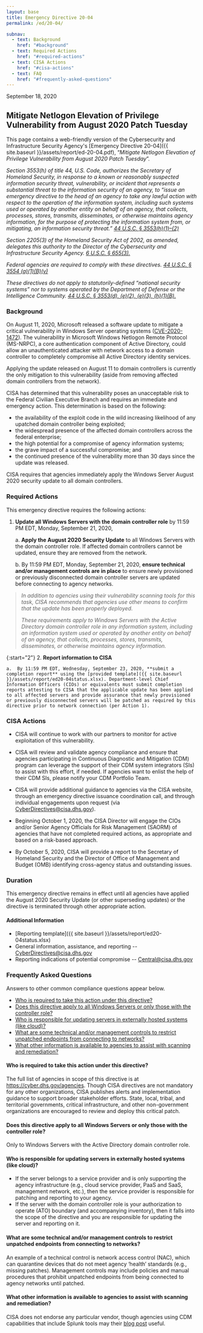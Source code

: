 ```yaml
---
layout: base
title: Emergency Directive 20-04
permalink: /ed/20-04/

subnav:
  - text: Background
    href: "#background"
  - text: Required Actions
    href: "#required-actions"
  - text: CISA Actions
    href: "#cisa-actions"
  - text: FAQ
    href: "#frequently-asked-questions"
---
```

September 18, 2020
##  Mitigate Netlogon Elevation of Privilege Vulnerability from August 2020 Patch Tuesday

This page contains a web-friendly version of the Cybersecurity and Infrastructure Security Agency's [Emergency Directive 20-04]({{ site.baseurl }}/assets/report/ed-20-04.pdf), “_Mitigate Netlogon Elevation of Privilege Vulnerability from August 2020 Patch Tuesday_”.

*Section 3553(h) of title 44, U.S. Code, authorizes the Secretary of Homeland Security, in response to a known or reasonably suspected information security threat, vulnerability, or incident that represents a substantial threat to the information security of an agency, to “issue an emergency directive to the head of an agency to take any lawful action with respect to the operation of the information system, including such systems used or operated by another entity on behalf of an agency, that collects, processes, stores, transmits, disseminates, or otherwise maintains agency information, for the purpose of protecting the information system from, or mitigating, an information security threat.” [44 U.S.C. § 3553(h)(1)–(2)](http://uscode.house.gov/view.xhtml?req=(title:44%20section:3553%20edition:prelim)%20OR%20(granuleid:USC-prelim-title44-section3553)&f=treesort&edition=prelim&num=0&jumpTo=true)*

*Section 2205(3) of the Homeland Security Act of 2002, as amended, delegates this authority to the Director of the Cybersecurity and Infrastructure Security Agency. [6 U.S.C. § 655(3).](http://uscode.house.gov/view.xhtml?req=(title:6%20section:655%20edition:prelim)%20OR%20(granuleid:USC-prelim-title6-section655)&f=treesort&edition=prelim&num=0&jumpTo=true)*

*Federal agencies are required to comply with these directives. [44 U.S.C. § 3554 (a)(1)(B)(v)](http://uscode.house.gov/view.xhtml?req=(title:44%20section:3554%20edition:prelim)%20OR%20(granuleid:USC-prelim-title44-section3554)&f=treesort&edition=prelim&num=0&jumpTo=true)*

*These directives do not apply to statutorily-defined “national security systems” nor to systems operated by the Department of Defense or the Intelligence Community. [44 U.S.C. § 3553(d), (e)(2), (e)(3), (h)(1)(B).](http://uscode.house.gov/view.xhtml?req=(title:44%20section:3553%20edition:prelim)%20OR%20(granuleid:USC-prelim-title44-section3553)&f=treesort&edition=prelim&num=0&jumpTo=true)*

### Background
On August 11, 2020, Microsoft released a software update to mitigate a critical vulnerability in Windows Server operating systems ([CVE-2020-1472](https://portal.msrc.microsoft.com/en-US/security-guidance/advisory/CVE-2020-1472)). The vulnerability in Microsoft Windows Netlogon Remote Protocol (MS-NRPC), a core authentication component of Active Directory, could allow an unauthenticated attacker with network access to a domain controller to completely compromise all Active Directory identity services.

Applying the update released on August 11 to domain controllers is currently the only mitigation to this vulnerability (aside from removing affected domain controllers from the network).

CISA has determined that this vulnerability poses an unacceptable risk to the Federal Civilian Executive Branch and requires an immediate and emergency action. This determination is based on the following:

-   the availability of the exploit code in the wild increasing likelihood of any upatched domain controller being exploited;
-   the widespread presence of the affected domain controllers across the federal enterprise;
-   the high potential for a compromise of agency information systems;
-   the grave impact of a successful compromise; and
-   the continued presence of the vulnerability more than 30 days since the update was released.

CISA requires that agencies immediately apply the Windows Server August 2020 security update to all domain controllers.

### Required Actions

This emergency directive requires the following actions:

1.  **Update all Windows Servers with the domain controller role** by 11:59 PM EDT, Monday, September 21, 2020,

    a.  **Apply the August 2020 Security Update** to all Windows Servers with the domain controller role. If affected domain controllers cannot be updated, ensure they are removed from the network.

    b.  By 11:59 PM EDT, Monday, September 21, 2020, **ensure technical and/or management controls are in place** to ensure newly provisioned or previously disconnected domain controller servers are updated before connecting to agency networks.

> *In addition to agencies using their vulnerability scanning tools for this task, CISA recommends that agencies use other means to confirm that the update has been properly deployed.*
>
> *These requirements apply to Windows Servers with the Active Directory domain controller role in any information system, including an information system used or operated by another entity on behalf of an agency, that collects, processes, stores, transmits, disseminates, or otherwise maintains agency information.*

{:start="2"}
2.  **Report information to CISA**

    a.  By 11:59 PM EDT, Wednesday, September 23, 2020, **submit a completion report** using the [provided template]({{ site.baseurl }}/assets/report/ed20-04status.xlsx). Department-level Chief Information Officers (CIOs) or equivalents must submit completion reports attesting to CISA that the applicable update has been applied to all affected servers and provide assurance that newly provisioned or previously disconnected servers will be patched as required by this directive prior to network connection (per Action 1).

### CISA Actions

-   CISA will continue to work with our partners to monitor for active exploitation of this vulnerability.
-   CISA will review and validate agency compliance and ensure that agencies participating in Continuous Diagnostic and Mitigation (CDM) program can leverage the support of their CDM system integrators (SIs) to assist with this effort, if needed. If agencies want to enlist the help of their CDM SIs, please notify your CDM Portfolio Team.
-   CISA will provide additional guidance to agencies via the CISA website, through an emergency directive issuance coordination call, and through individual engagements upon request (via <CyberDirectives@cisa.dhs.gov>).
-   Beginning October 1, 2020, the CISA Director will engage the CIOs and/or Senior Agency Officials for Risk Management (SAORM) of agencies that have not completed required actions, as appropriate and based on a risk-based approach.

-   By October 5, 2020, CISA will provide a report to the Secretary of Homeland Security and the Director of Office of Management and Budget (OMB) identifying cross-agency status and outstanding issues.

### Duration

This emergency directive remains in effect until all agencies have applied the August 2020 Security Update (or other superseding updates) or the directive is terminated through other appropriate action.

#### Additional Information
* [Reporting template]({{ site.baseurl }}/assets/report/ed20-04status.xlsx)
* General information, assistance, and reporting -- <CyberDirectives@cisa.dhs.gov>
* Reporting indications of potential compromise -- <Central@cisa.dhs.gov>

### Frequently Asked Questions
Answers to other common compliance questions appear below. 

* [Who is required to take this action under this directive?](#who-is-required-to-take-this-action-under-this-directive)
* [Does this directive apply to all Windows Servers or only those with the controller role?](#does-this-directive-apply-to-all-windows-servers-or-only-those-with-the-controller-role)
* [Who is responsible for updating servers in externally hosted systems (like cloud)?](#who-is-responsible-for-updating-servers-in-externally-hosted-systems-like-cloud)
* [What are some technical and/or management controls to restrict unpatched endpoints from connecting to networks?](#what-are-some-technical-and--or-management-controls-to-restrict-unpatched-endpoints-from-connecting-to-networks)
* [What other information is available to agencies to assist with scanning and remediation?](#what-other-information-is-available-to-agencies-to-assist-with-scanning-and-remediation)

#### Who is required to take this action under this directive?
The full list of agencies in scope of this directive is at https://cyber.dhs.gov/agencies. Though CISA directives are not mandatory for any other organizations, CISA publishes alerts and implementation guidance to support broader stakeholder efforts. State, local, tribal, and territorial governments, critical infrastructure, and other non-government organizations are encouraged to review and deploy this critical patch.

#### Does this directive apply to all Windows Servers or only those with the controller role? 
Only to Windows Servers with the Active Directory domain controller role. 

#### Who is responsible for updating servers in externally hosted systems (like cloud)? 
* If the server belongs to a service provider and is only supporting the agency infrastructure (e.g., cloud service provider, PaaS and SaaS, management network, etc.), then the service provider is responsible for patching and reporting to your agency.
* If the server with the domain controller role is your authorization to operate (ATO) boundary (and accompanying inventory), then it falls into the scope of the directive and you are responsible for updating the server and reporting on it. 

#### What are some technical and/or management controls to restrict unpatched endpoints from connecting to networks?
An example of a technical control is network access control (NAC), which can quarantine devices that do not meet agency ‘health’ standards (e.g., missing patches). Management controls may include policies and manual procedures that prohibit unpatched endpoints from being connected to agency networks until patched.

#### What other information is available to agencies to assist with scanning and remediation?
CISA does not endorse any particular vendor, though agencies using CDM capabilities that include Splunk tools may their [blog post](https://www.splunk.com/en_us/blog/security/detecting-cve-2020-1472-using-splunk-attack-range.html) useful. 

